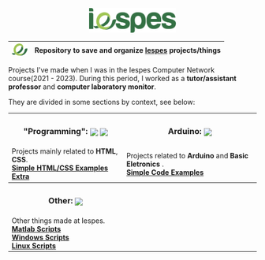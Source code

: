 <div align="center">

  <img height="50px" src=".github/assets/logo.svg">

| <img height="25px" src=".github/assets/logo-mini.svg" /> | Repository to save and organize [Iespes](https://www.iespes.com.br) projects/things |
| :------------------------------------------------------: | :---------------------------------------------------------------------------------: |

</div>

Projects I've made when I was in the Iespes Computer Network course(2021 - 2023). During this period, I worked as a **tutor/assistant professor** and **computer laboratory monitor**.

They are divided in some sections by context, see below:

<table align="center">
  <tr>
    <th>
      <h3>
        <b> "Programming": </b>
        <img align="center" height="25px" src="https://cdn.jsdelivr.net/gh/devicons/devicon/icons/html5/html5-original.svg" />
        <img align="center" height="23px" src="https://cdn.jsdelivr.net/gh/devicons/devicon/icons/css3/css3-original.svg" />
      </h3>
    </th>
    <th>
      <h3>
        <b> Arduino: </b>
        <img align="center" height="25px" src="https://cdn.jsdelivr.net/gh/devicons/devicon/icons/arduino/arduino-original.svg" />
      </h3>
    </th>
  </tr>

  <tr>
    <td>
      Projects mainly related to <b>HTML</b>, <b>CSS</b>. <br>
      <a href="./Programming/HTML-CSS">
        <b> Simple HTML/CSS Examples </b>
      </a> <br>
      <a href="./Programming/EXTRAS/">
        <b> Extra </b>
      </a>
    </td>
    <td>
      Projects related to <b> Arduino </b> and <b> Basic Eletronics </b>. <br>
      <a href="./Arduino/Examples/">
        <b> Simple Code Examples </b>
      </a>
    </td>
  </tr>

  <tr>
    <th>
      <h3>
        <b> Other: </b>
        <img align="center" height="25px" src="https://cdn.jsdelivr.net/gh/devicons/devicon/icons/matlab/matlab-original.svg" />
      </h3>
    </th>
    <th> </th>
  </tr>

  <tr>
    <td>
      Other things made at Iespes. <br>
      <a href="./Other/Matlab/">
        <b> Matlab Scripts </b> <br>
      </a>
      <a href="./Other/Scripts/Windows/">
        <b> Windows Scripts </b> <br>
      </a>
      <a href="./Other/Scripts/Linux/">
        <b> Linux Scripts </b>
      </a>
    </td>
    <td> </td>
  </tr>
</table>
